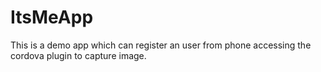 # ItsMeApp
This is a demo app which can register an user from phone accessing the cordova plugin to capture image.
